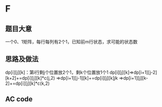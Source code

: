F
=

题目大意
--------

一个0、1矩阵，每行每列有2个1，已知前m行状态，求可能的状态数

思路及做法
----------

dp[i][j][k]：第i行剩j个位置放2个1，剩k个位置放1个1
dp[i][j][k]=>dp[i+1][j-2][k+2]+=dp[i][j][k]*c(j,2)
           =>dp[i+1][j-1][k]+=dp[i][j][k]*j*k
           =>dp[i+1][j][k-2]+=dp[i][j][k]*c(k,2)

AC code
-------

